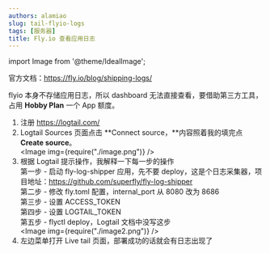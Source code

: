 ```yaml
---
authors: alamiao
slug: tail-flyio-logs
tags: [服务器]
title: Fly.io 查看应用日志
---
```


import Image from '@theme/IdealImage';

官方文档：https://fly.io/blog/shipping-logs/

flyio 本身不存储应用日志，所以 dashboard 无法直接查看，要借助第三方工具，占用 **Hobby Plan** 一个 App 额度。

<!-- truncate -->

1. 注册 https://logtail.com/
2. Logtail Sources 页面点击 **Connect source，**内容照着我的填完点 **Create source**。  
   <Image img={require("./image.png")} />
3. 根据 Logtail 提示操作，我解释一下每一步的操作  
   第一步 - 启动 fly-log-shipper 应用，先不要 deploy，这是个日志采集器，项目地址：https://github.com/superfly/fly-log-shipper  
   第二步 - 修改 fly.toml 配置，internal_port 从 8080 改为 8686  
   第三步 - 设置 ACCESS_TOKEN  
   第四步 - 设置 LOGTAIL_TOKEN  
   第五步 - flyctl deploy，Logtail 文档中没写这步  
   <Image img={require("./image2.png")} />
4. 左边菜单打开 Live tail 页面，部署成功的话就会有日志出现了
